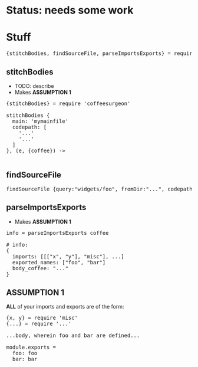 
# Status: needs some work

# Stuff

<pre>
{stitchBodies, findSourceFile, parseImportsExports} = require 'coffeesurgeon'
</pre>


## stitchBodies

* TODO: describe
* Makes **ASSUMPTION 1**

<pre>
{stitchBodies} = require 'coffeesurgeon'

stitchBodies {
  main: 'mymainfile'
  codepath: [
    '...'
    '...'
  ]
}, (e, {coffee}) ->

</pre>


## findSourceFile

<pre>
findSourceFile {query:"widgets/foo", fromDir:"...", codepath:[...]}, (e, path) ->
</pre>


## parseImportsExports

* Makes **ASSUMPTION 1**

<pre>
info = parseImportsExports coffee

# info:
{
  imports: [[["x", "y"], "misc"], ...]
  exported_names: ["foo", "bar"]
  body_coffee: "..."
}
</pre>


## ASSUMPTION 1

**ALL** of your imports and exports are of the form:

<pre>
{x, y} = require 'misc'
{...} = require '...'

...body, wherein foo and bar are defined...

module.exports =
  foo: foo
  bar: bar
</pre>
